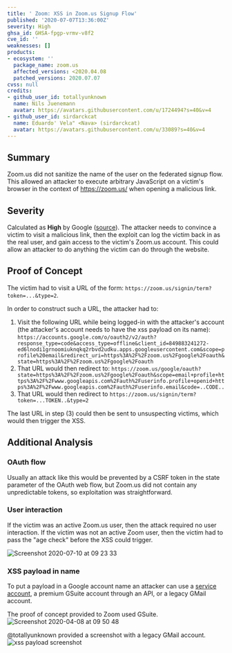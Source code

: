 ```yaml
---
title: ' Zoom: XSS in Zoom.us Signup Flow'
published: '2020-07-07T13:36:00Z'
severity: High
ghsa_id: GHSA-fpgp-vrmv-v8f2
cve_id: ''
weaknesses: []
products:
- ecosystem: ''
  package_name: zoom.us
  affected_versions: <2020.04.08
  patched_versions: 2020.07.07
cvss: null
credits:
- github_user_id: totallyunknown
  name: Nils Juenemann
  avatar: https://avatars.githubusercontent.com/u/1724494?s=40&v=4
- github_user_id: sirdarckcat
  name: Eduardo' Vela" <Nava> (sirdarckcat)
  avatar: https://avatars.githubusercontent.com/u/33089?s=40&v=4
---
```


## Summary

Zoom.us did not sanitize the name of the user on the federated signup flow. This allowed an attacker to execute arbitrary JavaScript on a victim's browser in the context of https://zoom.us/ when opening a malicious link.

## Severity
Calculated as **High** by Google ([source](https://www.first.org/cvss/calculator/3.1#CVSS:3.1/AV:N/AC:L/PR:N/UI:R/S:U/C:H/I:H/A:L/E:P/RL:O/RC:C)). The attacker needs to convince a victim to visit a malicious link, then the exploit can log the victim back in as the real user, and gain access to the victim's Zoom.us account. This could allow an attacker to do anything the victim can do through the website.

## Proof of Concept

The victim had to visit a URL of the form: `https://zoom.us/signin/term?token=...&type=2`.

In order to construct such a URL, the attacker had to:

1. Visit the following URL while being logged-in with the attacker's account (the attacker's account needs to have the xss payload on its name): `https://accounts.google.com/o/oauth2/v2/auth?response_type=code&access_type=offline&client_id=849883241272-ed6lnodi1grnoomiuknqkq2rbvd2udku.apps.googleusercontent.com&scope=profile%20email&redirect_uri=https%3A%2F%2Fzoom.us%2Fgoogle%2Foauth&state=https%3A%2F%2Fzoom.us%2Fgoogle%2Foauth`
2. That URL would then redirect to: `https://zoom.us/google/oauth?state=https%3A%2F%2Fzoom.us%2Fgoogle%2Foauth&scope=email+profile+https%3A%2F%2Fwww.googleapis.com%2Fauth%2Fuserinfo.profile+openid+https%3A%2F%2Fwww.googleapis.com%2Fauth%2Fuserinfo.email&code=..CODE..`
3. That URL would then redirect to `https://zoom.us/signin/term?token=...TOKEN..&type=2`

The last URL in step (3) could then be sent to unsuspecting victims, which would then trigger the XSS.

## Additional Analysis

### OAuth flow

Usually an attack like this would be prevented by a CSRF token in the state parameter of the OAuth web flow, but Zoom.us did not contain any unpredictable tokens, so exploitation was straightforward.

### User interaction

If the victim was an active Zoom.us user, then the attack required no user interaction. If the victim was not an active Zoom user, then the victim had to pass the "age check" before the XSS could trigger.

![Screenshot 2020-07-10 at 09 23 33](https://user-images.githubusercontent.com/33089/87127925-1106ed80-c28f-11ea-8c42-cab03d4dc674.png)

### XSS payload in name

To put a payload in a Google account name an attacker can use a [service account](https://developers.google.com/identity/protocols/oauth2/service-account), a premium GSuite account through an API, or a legacy GMail account.

The proof of concept provided to Zoom used GSuite.
![Screenshot 2020-04-08 at 09 50 48](https://user-images.githubusercontent.com/33089/86800154-02dc8580-c073-11ea-8651-0a7a90bd08ca.png)


@totallyunknown provided a screenshot with a legacy GMail account.
![xss payload screenshot](https://user-images.githubusercontent.com/33089/86798853-8bf2bd00-c071-11ea-9498-e9d186aa2e79.png)